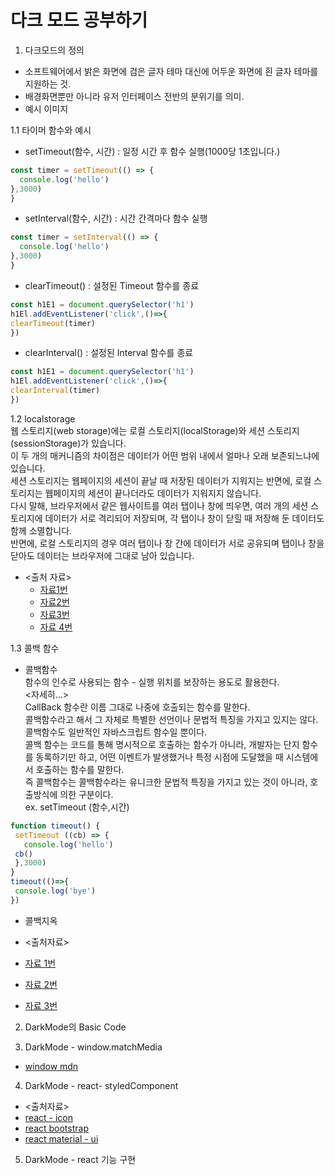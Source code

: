 # 다크 모드 공부하기
1. 다크모드의 정의
- 소프트웨어에서 밝은 화면에 검은 글자 테마 대신에 어두운 화면에 흰 글자 테마를 지원하는 것. 
- 배경화면뿐만 아니라 유저 인터페이스 전반의 분위기를 의미.
- 예시 이미지


 1.1 타이머 함수와 예시
- setTimeout(함수, 시간) : 일정 시간 후 함수 실행(1000당 1초입니다.)
```javascript
const timer = setTimeout(() => {
  console.log('hello')
},3000)
}
```
- setInterval(함수, 시간) : 시간 간격마다 함수 실행
```javascript
const timer = setInterval(() => {
  console.log('hello')
},3000)
}
```
- clearTimeout() : 설정된 Timeout 함수를 종료
```javascript
const h1E1 = document.querySelector('h1')
h1El.addEventListener('click',()=>{
clearTimeout(timer)
})
```
- clearInterval() : 설정된 Interval 함수를 종료
```javascript
const h1E1 = document.querySelector('h1')
h1El.addEventListener('click',()=>{
clearInterval(timer)
})
```

1.2 localstorage  
웹 스토리지(web storage)에는 로컬 스토리지(localStorage)와 세션 스토리지(sessionStorage)가 있습니다.<br/>
이 두 개의 매커니즘의 차이점은 데이터가 어떤 범위 내에서 얼마나 오래 보존되느냐에 있습니다.<br/>
세션 스토리지는 웹페이지의 세션이 끝날 때 저장된 데이터가 지워지는 반면에, 로컬 스토리지는 웹페이지의 세션이 끝나더라도 데이터가 지워지지 않습니다.<br/> 
다시 말해, 브라우저에서 같은 웹사이트를 여러 탭이나 창에 띄우면, 여러 개의 세션 스토리지에 데이터가 서로 격리되어 저장되며, 각 탭이나 창이 닫힐 때 저장해 둔 데이터도 함께 소멸합니다.<br/>
반면에, 로컬 스토리지의 경우 여러 탭이나 창 간에 데이터가 서로 공유되며 탭이나 창을 닫아도 데이터는 브라우저에 그대로 남아 있습니다.<br/>
- <출처 자료> 
  - <a href='https://developer.mozilla.org/ko/docs/Web/API/Window/localStorage'>자료1번</a>
  - <a href='https://jess2.github.io/2018/06/06/JavaScript/JS-%EB%A1%9C%EC%BB%AC-%EC%8A%A4%ED%86%A0%EB%A6%AC%EC%A7%80-Local-Storage/'>자료2번</a>
  - <a href='https://ponyozzang.tistory.com/341'>자료3번</a>
  - <a href='https://www.daleseo.com/js-web-storage/'>자료 4번</a>
 
 1.3 콜백 함수
 - 콜백함수  
 함수의 인수로 사용되는 함수 - 실행 위치를 보장하는 용도로 활용한다.<br/>
<자세히...><br/>
CallBack 함수란 이름 그대로 나중에 호출되는 함수를 말한다.<br/>
콜백함수라고 해서 그 자체로 특별한 선언이나 문법적 특징을 가지고 있지는 않다.<br/>
콜백함수도 일반적인 자바스크립트 함수일 뿐이다.<br/>
콜백 함수는 코드를 통해 명시적으로 호출하는 함수가 아니라, 개발자는 단지 함수를 동록하기만 하고, 어떤 이벤트가 발생했거나 특정 시점에 도달했을 때 시스템에서 호출하는 함수를 말한다.<br/>
즉 콜백함수는 콜백함수라는 유니크한 문법적 특징을 가지고 있는 것이 아니라, 호출방식에 의한 구분이다.<br/>
 ex. setTimeout (함수,시간)
 ```javascript
 function timeout() {
  setTimeout ((cb) => {
    console.log('hello')
  cb()
  },3000)
 }
 timeout(()=>{
  console.log('bye')
 })
 ```
 - 콜백지옥
 
 - <출처자료>
  - <a href='https://bravenamme.github.io/2019/10/29/javascript-promise/'>자료 1번</a>
  - <a href='https://kongda.tistory.com/20'>자료 2번</a>
  - <a href='https://geundung.dev/52'>자료 3번</a>
 

2. DarkMode의 Basic Code


3. DarkMode - window.matchMedia
- <a href="https://developer.mozilla.org/ko/docs/Web/API/Window"> window mdn </a>

4. DarkMode - react- styledComponent
- <출처자료>
 - <a href="https://react-icons.github.io/react-icons/">react - icon</a>
 - <a href="https://react-bootstrap.github.io/">react bootstrap</a>
 - <a href=https://material-ui.com/>react material - ui</a>

5. DarkMode - react 기능 구현
